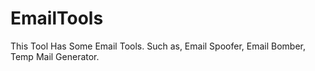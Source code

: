 # EmailTools
This Tool Has Some Email Tools. Such as, Email Spoofer, Email Bomber, Temp Mail Generator.
